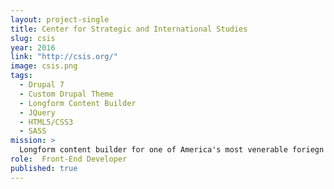 ```yaml
---
layout: project-single
title: Center for Strategic and International Studies
slug: csis
year: 2016
link: "http://csis.org/"
image: csis.png
tags:
  - Drupal 7
  - Custom Drupal Theme
  - Longform Content Builder
  - JQuery
  - HTML5/CSS3
  - SASS
mission: >
  Longform content builder for one of America's most venerable foriegn policy think tanks.
role:  Front-End Developer
published: true
---
```

